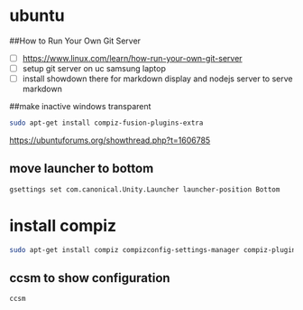 # ubuntu

##How to Run Your Own Git Server
- [ ] https://www.linux.com/learn/how-run-your-own-git-server
- [ ] setup git server on uc samsung laptop
- [ ] install showdown there for markdown display and nodejs server to serve markdown

##make inactive windows transparent
```bash
sudo apt-get install compiz-fusion-plugins-extra
```

https://ubuntuforums.org/showthread.php?t=1606785

## move launcher to bottom
```bash
gsettings set com.canonical.Unity.Launcher launcher-position Bottom
```

# install compiz
```bash
sudo apt-get install compiz compizconfig-settings-manager compiz-plugins
```

## ccsm to show configuration

```bash
ccsm
```

